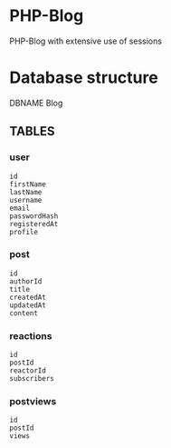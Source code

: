# PHP-Blog
PHP-Blog with extensive use of sessions
# Database structure
DBNAME Blog

## TABLES
### user 
    id
    firstName
    lastName
    username
    email
    passwordHash
    registeredAt
    profile

### post
    id
    authorId
    title
    createdAt
    updatedAt
    content

### reactions
    id
    postId
    reactorId
    subscribers

### postviews
    id
    postId
    views
